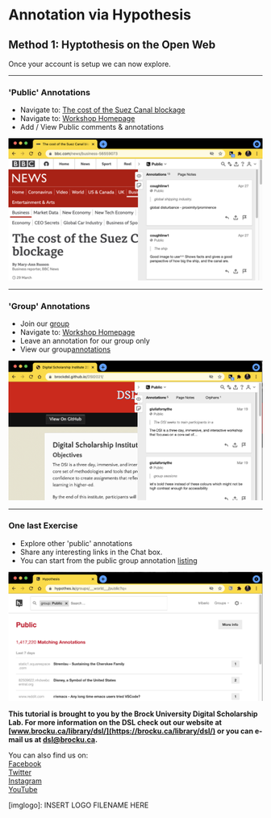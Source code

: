 # Annotation via Hypothesis


## Method 1: Hyptothesis on the Open Web

Once your account is setup we can now explore.

----

### 'Public' Annotations 

- Navigate to: [The cost of the Suez Canal blockage](https://www.bbc.com/news/business-56559073)
- Navigate to: [Workshop Homepage](https://brockdsl.github.io/DSI2021/)
- Add / View Public comments & annotations 


![BBC annotations](method_1_step_1.png)



----

### 'Group' Annotations

- Join our [group](https://hypothes.is/groups/AWL3ekDw/dsi-testers)
- Navigate to: [Workshop Homepage](https://brockdsl.github.io/DSI2021/)
- Leave an annotation for our group only
- View our group[annotations](https://hypothes.is/groups/AWL3ekDw/dsi-testers)



![workshop homepage annotations](method_1_step_2.png)



----

### One last Exercise

- Explore other 'public' annotations
- Share any interesting links in the Chat box.
- You can start from the public group annotation [listing](https://hypothes.is/groups/__world__/public?q=)


![list of public annotations](method_1_step_3.png)






**This tutorial is brought to you by the Brock University Digital Scholarship Lab.  For more information on the DSL check out our website at [www.brocku.ca/library/dsl/](https://brocku.ca/library/dsl/) or you can e-mail us at dsl@brocku.ca.**  

You can also find us on:  
[Facebook](https://www.facebook.com/Brock-University-Digital-Scholarship-Lab-349407235866792/)  
[Twitter](https://twitter.com/brock_dsl)  
[Instagram](https://www.instagram.com/brock_dsl/?hl=en)  
[YouTube](https://www.youtube.com/channel/UC2eEqPkDo-1N3qilxv-N_1g/featured?view_as=subscriber)










<!--- Please use reference style images so that it is easier to update pictures later --->

[imglogo]: INSERT LOGO FILENAME HERE

